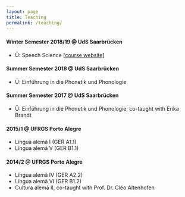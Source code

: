 ```yaml
---
layout: page
title: Teaching
permalink: /teaching/
---
```


#### Winter Semester 2018/19 @ UdS Saarbrücken
 <ul>
   <li>Ü: Speech Science [<a href="http://www.coli.uni-saarland.de/courses/speech-science/2018_WS/speech-science.html" target="_blank" rel="noopener">course website</a>]</li>
 </ul> 
 
#### Summer Semester 2018 @ UdS Saarbrücken
 <ul>
   <li>Ü: Einführung in die Phonetik und Phonologie</li>
 </ul> 

#### Summer Semester 2017 @ UdS Saarbrücken
 <ul>
  <li>Ü: Einführung in die Phonetik und Phonologie, co-taught with Erika Brandt</li>
 </ul> 
  
#### 2015/1 @ UFRGS Porto Alegre
 <ul>
  <li>Língua alemã I (GER A1.1)</li>
  <li>Língua alemã V (GER B1.1)</li>
 </ul> 
 
#### 2014/2 @ UFRGS Porto Alegre
 <ul>
  <li>Língua alemã IV (GER A2.2)</li>
  <li>Língua alemã VI (GER B1.2)</li>
  <li>Cultura alemã II, co-taught with Prof. Dr. Cléo Altenhofen</li>
 </ul> 
